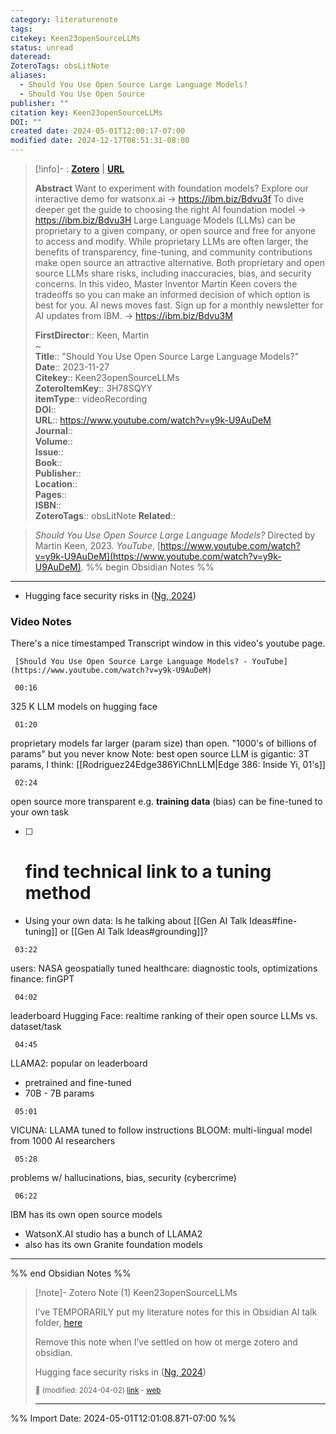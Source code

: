 ```yaml
---
category: literaturenote
tags: 
citekey: Keen23openSourceLLMs
status: unread
dateread: 
ZoteroTags: obsLitNote
aliases:
  - Should You Use Open Source Large Language Models?
  - Should You Use Open Source
publisher: ""
citation key: Keen23openSourceLLMs
DOI: ""
created date: 2024-05-01T12:00:17-07:00
modified date: 2024-12-17T08:51:31-08:00
---
```


> [!info]- : [**Zotero**](zotero://select/library/items/3H78SQYY)   | [**URL**](https://www.youtube.com/watch?v=y9k-U9AuDeM)
>
> 
> **Abstract**
> Want to experiment with foundation models? Explore our interactive demo for watsonx.ai  → https://ibm.biz/Bdvu3f  To dive deeper get the guide to choosing the right AI foundation model → https://ibm.biz/Bdvu3H  Large Language Models (LLMs) can be proprietary to a given company, or open source and free for anyone to access and modify. While proprietary LLMs are often larger, the benefits of transparency, fine-tuning, and community contributions make open source an attractive alternative. Both proprietary and open source LLMs share risks, including inaccuracies, bias, and security concerns. In this video, Master Inventor Martin Keen covers the tradeoffs so you can make an informed decision of which option is best for you.  AI news moves fast. Sign up for a monthly newsletter for AI updates from IBM. → https://ibm.biz/Bdvu3M
> 
> 
> **FirstDirector**:: Keen, Martin  
~    
> **Title**:: "Should You Use Open Source Large Language Models?"  
> **Date**:: 2023-11-27  
> **Citekey**:: Keen23openSourceLLMs  
> **ZoteroItemKey**:: 3H78SQYY  
> **itemType**:: videoRecording  
> **DOI**::   
> **URL**:: https://www.youtube.com/watch?v=y9k-U9AuDeM  
> **Journal**::   
> **Volume**::   
> **Issue**::   
> **Book**::   
> **Publisher**::   
> **Location**::    
> **Pages**::   
> **ISBN**::   
> **ZoteroTags**:: obsLitNote
> **Related**:: 

> _Should You Use Open Source Large Language Models?_ Directed by Martin Keen, 2023. _YouTube_, [https://www.youtube.com/watch?v=y9k-U9AuDeM](https://www.youtube.com/watch?v=y9k-U9AuDeM).
%% begin Obsidian Notes %%
___

- Hugging face security risks in ([Ng, 2024](zotero://select/library/items/QUV7MR9D))
### Video Notes
There's a nice timestamped Transcript window in this video's youtube page.
```timestamp-url 
 [Should You Use Open Source Large Language Models? - YouTube](https://www.youtube.com/watch?v=y9k-U9AuDeM)
 ```

```timestamp 
 00:16
 ```
325 K LLM models on hugging face
```timestamp 
 01:20
 ```
proprietary models far larger (param size) than open.  "1000's of billions of params" but you never know
Note: best open source LLM is gigantic: 3T params, I think: [[Rodriguez24Edge386YiChnLLM|Edge 386: Inside Yi, 01's]]
```timestamp 
 02:24
 ```
open source more transparent e.g. **training data** (bias)
can be fine-tuned to your own task 
- [ ] # find technical link to a tuning method 
- Using your own data: Is he talking about [[Gen AI Talk Ideas#fine-tuning]] or [[Gen AI Talk Ideas#grounding]]?
```timestamp 
 03:22
 ```
users: NASA geospatially tuned
healthcare: diagnostic tools, optimizations
finance: finGPT
```timestamp 
 04:02
 ```
leaderboard Hugging Face: realtime ranking of their open source LLMs vs. dataset/task
```timestamp 
 04:45
 ```
LLAMA2: popular on leaderboard
- pretrained and fine-tuned
- 70B - 7B params
```timestamp 
 05:01
 ```
VICUNA:  LLAMA tuned to follow instructions
BLOOM: multi-lingual model from 1000 AI researchers
```timestamp 
 05:28
 ```
problems w/ hallucinations, bias, security (cybercrime)
```timestamp 
 06:22
 ```
IBM has its own open source models
- WatsonX.AI studio has a bunch of LLAMA2
- also has its own Granite foundation models
___
%% end Obsidian Notes %%

> [!note]- Zotero Note (1)
> Keen23openSourceLLMs
> 
> I’ve TEMPORARILY put my literature notes for this in Obsidian AI talk folder, [here](obsidian://advanced-uri?vault=Obsidian%20Share%20Vault&filepath=work%252FGenerative%2520AI%2520talk%252F%2540IBM23openSourceLLMs.md)
> 
> Remove this note when I’ve settled on how ot merge zotero and obsidian.
> 
> Hugging face security risks in ([Ng, 2024](zotero://select/library/items/QUV7MR9D))
> 
> <small>📝️ (modified: 2024-04-02) [link](zotero://select/library/items/TVG2QP4G) - [web](http://zotero.org/users/60638/items/TVG2QP4G)</small>
>  
> ---




%% Import Date: 2024-05-01T12:01:08.871-07:00 %%
